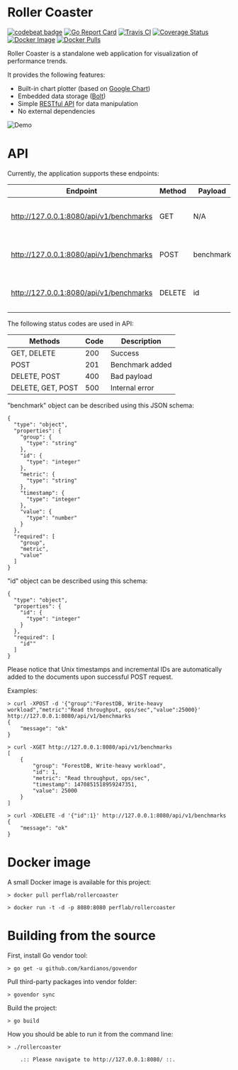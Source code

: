Roller Coaster
==============

[![codebeat badge](https://codebeat.co/badges/1bb5e253-f9f3-4bda-a3d9-d469e64bff78)](https://codebeat.co/projects/github-com-pavel-paulau-rollercoaster)
[![Go Report Card](https://goreportcard.com/badge/github.com/pavel-paulau/rollercoaster)](https://goreportcard.com/report/github.com/pavel-paulau/rollercoaster)
[![Travis CI](https://travis-ci.org/pavel-paulau/rollercoaster.svg?branch=master)](https://travis-ci.org/pavel-paulau/rollercoaster)
[![Coverage Status](https://coveralls.io/repos/github/pavel-paulau/rollercoaster/badge.svg?branch=master)](https://coveralls.io/github/pavel-paulau/rollercoaster?branch=master)
[![Docker Image](https://images.microbadger.com/badges/image/perflab/rollercoaster.svg)](http://microbadger.com/images/perflab/rollercoaster)
[![Docker Pulls](https://img.shields.io/docker/pulls/perflab/rollercoaster.svg?maxAge=3600)](https://hub.docker.com/r/perflab/rollercoaster/)

Roller Coaster is a standalone web application for visualization of performance trends.

It provides the following features:

* Built-in chart plotter (based on [Google Chart](https://developers.google.com/chart/))
* Embedded data storage ([Bolt](https://github.com/boltdb/bolt))
* Simple [RESTful API](https://github.com/gin-gonic/gin) for data manipulation
* No external dependencies

![Demo](http://i.imgur.com/NHs16Cw.png)

API
===

Currently, the application supports these endpoints: 

| Endpoint                                | Method | Payload   | Description                                      |
|-----------------------------------------|--------|-----------|--------------------------------------------------|
| http://127.0.0.1:8080/api/v1/benchmarks | GET    | N/A       | Gets a list of all "benchmark" objects           |
| http://127.0.0.1:8080/api/v1/benchmarks | POST   | benchmark | Adds a new "benchmark" object to the data bucket |
| http://127.0.0.1:8080/api/v1/benchmarks | DELETE | id        | Deletes an existing "benchmark" object by id     |

The following status codes are used in API:

| Methods           | Code | Description     |
|-------------------|------|-----------------|
| GET, DELETE       | 200  | Success         |
| POST              | 201  | Benchmark added |
| DELETE, POST      | 400  | Bad payload     |
| DELETE, GET, POST | 500  | Internal error  |

"benchmark" object can be described using this JSON schema:

```
{
  "type": "object",
  "properties": {
    "group": {
      "type": "string"
    },
    "id": {
      "type": "integer"
    },
    "metric": {
      "type": "string"
    },
    "timestamp": {
      "type": "integer"
    },
    "value": {
      "type": "number"
    }
  },
  "required": [
    "group",
    "metric",
    "value"
  ]
}
```

"id" object can be described using this schema:

```
{
  "type": "object",
  "properties": {
    "id": {
      "type": "integer"
    }
  },
  "required": [
    "id""
  ]
}
```

Please notice that Unix timestamps and incremental IDs are automatically added to the documents upon successful POST request.

Examples:

```
> curl -XPOST -d '{"group":"ForestDB, Write-heavy workload","metric":"Read throughput, ops/sec","value":25000}' http://127.0.0.1:8080/api/v1/benchmarks
{
    "message": "ok"
}
```

```
> curl -XGET http://127.0.0.1:8080/api/v1/benchmarks
[
    {
        "group": "ForestDB, Write-heavy workload",
        "id": 1,
        "metric": "Read throughput, ops/sec",
        "timestamp": 1470851518959247351,
        "value": 25000
    }
]
```

```
> curl -XDELETE -d '{"id":1}' http://127.0.0.1:8080/api/v1/benchmarks
{
    "message": "ok"
}
```

Docker image
============

A small Docker image is available for this project:

```
> docker pull perflab/rollercoaster

> docker run -t -d -p 8080:8080 perflab/rollercoaster
```

Building from the source
========================

First, install Go vendor tool:

```
> go get -u github.com/kardianos/govendor
```

Pull third-party packages into vendor folder:

```
> govendor sync
```

Build the project:

```
> go build
```

How you should be able to run it from the command line:

```
> ./rollercoaster 

	.:: Please navigate to http://127.0.0.1:8080/ ::.
```
